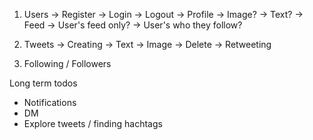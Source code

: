 1. Users 
    -> Register
    -> Login 
    -> Logout
    -> Profile
        -> Image? 
        -> Text? 
    -> Feed
        -> User's feed only? 
        -> User's who they follow? 

2. Tweets 
    -> Creating
        -> Text
        -> Image
    -> Delete
    -> Retweeting

3. Following / Followers

Long term todos

- Notifications
- DM
- Explore tweets / finding hachtags

